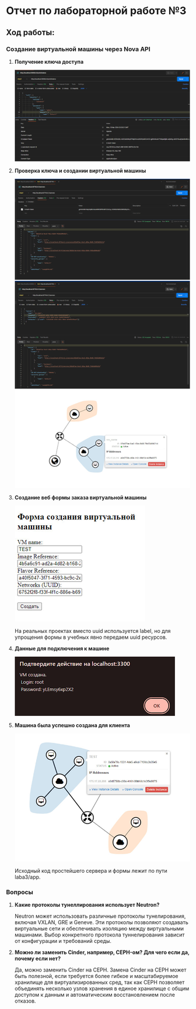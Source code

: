 # Отчет по лабораторной работе №3

## Ход работы:

### Создание виртуальной машины через Nova API 

1. **Получение ключа доступа**

   ![Получение ключа доступа](auth_key.jpg)

2. **Проверка ключа и создании виртуальной машины**

   ![Проверка ключа и создании виртуальной машины](creating_computer1.jpg)
   ![Проверка ключа и создании виртуальной машины](creating_computer2.jpg)
   ![Проверка ключа и создании виртуальной машины](compute_appear.jpg)

3. **Создание веб формы заказа виртуальной машины**

   ![Создание веб формы заказа виртуальной машины](create_form.jpg)

   На реальных проектах вместо uuid используется label, но для упрощения формы в учебных явно передаем uuid ресурсов.

4. **Данные для подключения к машине**

   ![Данные для подключения к машине](credentials.jpg)

5. **Машина была успешно создана для клиента**

   ![Машина была успешно создана для клиента](success.jpg)

   Исходный код простейшего сервера и формы лежит по пути laba3/app.

### Вопросы

1. **Какие протоколы тунеллирования использует Neutron?**

   Neutron может использовать различные протоколы тунелирования, включая VXLAN, GRE и Geneve. Эти протоколы позволяют создавать виртуальные сети и обеспечивать изоляцию между виртуальными машинами. Выбор конкретного протокола туннелирования зависит от конфигурации и требований среды.

2. **Можно ли заменить Cinder, например, CEPH-ом? Для чего если да, почему если нет?**

   Да, можно заменить Cinder на CEPH. Замена Cinder на CEPH может быть полезной, если требуется более гибкое и масштабируемое хранилище для виртуализированных сред, так как CEPH позволяет объединять несколько узлов хранения в единое хранилище с общим доступом к данным и автоматическим восстановлением после отказов.